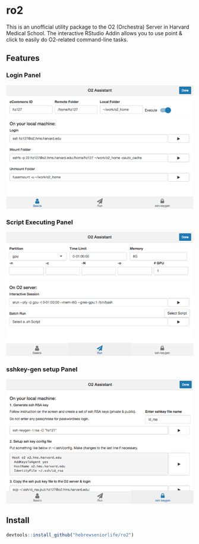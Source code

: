 # ro2

This is an unofficial utility package to the O2 (Orchestra) Server in Harvard Medical School. The interactive RStudio Addin allows you to use point & click to easily do O2-related command-line tasks. 

## Features
### Login Panel
![Addin1](docs/addin1.png)

### Script Executing Panel
![Addin2](docs/addin2.png)

### sshkey-gen setup Panel
![Addin3](docs/addin3.png)

## Install
```r
devtools::install_github("hebrewseniorlife/ro2")
```
